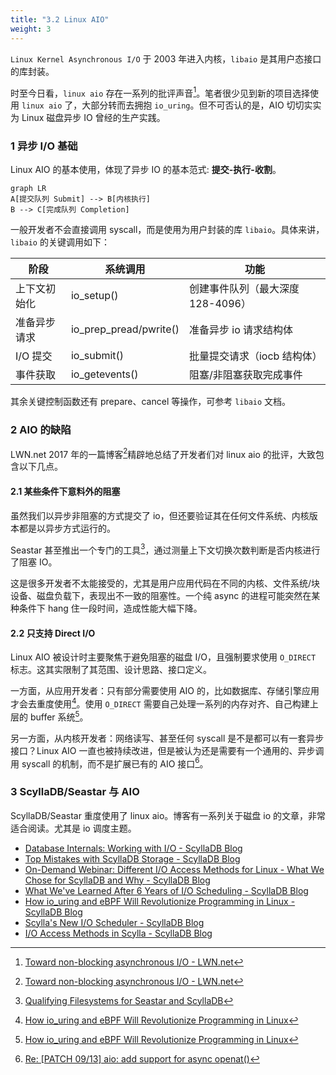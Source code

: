 ```yaml
---
title: "3.2 Linux AIO"
weight: 3
---
```


`Linux Kernel Asynchronous I/O` 于 2003 年进入内核，`libaio` 是其用户态接口的库封装。

时至今日看，`linux aio` 存在一系列的批评声音[^LWN_aio]。笔者很少见到新的项目选择使用 `linux aio` 了，大部分转而去拥抱 `io_uring`。但不可否认的是，AIO 切切实实为 Linux 磁盘异步 IO 曾经的生产实践。


[^LWN_aio]: [Toward non-blocking asynchronous I/O - LWN.net](https://lwn.net/Articles/724198/)

### 1 异步 I/O 基础

Linux AIO 的基本使用，体现了异步 IO 的基本范式: **提交-执行-收割**。

```mermaid
graph LR
A[提交队列 Submit] --> B[内核执行]
B --> C[完成队列 Completion]
```

一般开发者不会直接调用 syscall，而是使用为用户封装的库 `libaio`。具体来讲，`libaio` 的关键调用如下：

| 阶段           | 系统调用      | 功能                                  |
|----------------|---------------|---------------------------------------|
| 上下文初始化   | io_setup()    | 创建事件队列（最大深度 128-4096）     |
| 准备异步请求  | io_prep_pread/pwrite() | 准备异步 io 请求结构体 |
| I/O 提交       | io_submit()   | 批量提交请求（iocb 结构体）           |
| 事件获取       | io_getevents()| 阻塞/非阻塞获取完成事件               |

其余关键控制函数还有 prepare、cancel 等操作，可参考 `libaio` 文档。


### 2 AIO 的缺陷

LWN.net 2017 年的一篇博客[^LWN_aio]精辟地总结了开发者们对 linux aio 的批评，大致包含以下几点。

#### 2.1 某些条件下意料外的阻塞

虽然我们以异步非阻塞的方式提交了 io，但还要验证其在任何文件系统、内核版本都是以异步方式运行的。

Seastar 甚至推出一个专门的工具[^seastar_detect_aio_block]，通过测量上下文切换次数判断是否内核进行了阻塞 IO。

[^seastar_detect_aio_block]: [Qualifying Filesystems for Seastar and ScyllaDB](https://www.scylladb.com/2016/02/09/qualifying-filesystems/)

这是很多开发者不太能接受的，尤其是用户应用代码在不同的内核、文件系统/块设备、磁盘负载下，表现出不一致的阻塞性。一个纯 async 的进程可能突然在某种条件下 hang 住一段时间，造成性能大幅下降。


#### 2.2 只支持 Direct I/O

Linux AIO 被设计时主要聚焦于避免阻塞的磁盘 I/O，且强制要求使用 `O_DIRECT` 标志。这其实限制了其范围、设计思路、接口定义。

一方面，从应用开发者：只有部分需要使用 AIO 的，比如数据库、存储引擎应用才会去重度使用[^Seastar5]。使用 `O_DIRECT` 需要自己处理一系列的内存对齐、自己构建上层的 buffer 系统[^Seastar5]。

另一方面，从内核开发者：网络读写、甚至任何 syscall 是不是都可以有一套异步接口？Linux AIO 一直也被持续改进，但是被认为还是需要有一个通用的、异步调用 syscall 的机制，而不是扩展已有的 AIO 接口[^LWN_671]。

[^Seastar5]: [How io_uring and eBPF Will Revolutionize Programming in Linux](https://www.scylladb.com/2020/05/05/how-io_uring-and-ebpf-will-revolutionize-programming-in-linux/)

[^LWN_671]: [Re: [PATCH 09/13] aio: add support for async openat()](https://lwn.net/Articles/671657/)


### 3 ScyllaDB/Seastar 与 AIO
ScyllaDB/Seastar 重度使用了 linux aio。博客有一系列关于磁盘 io 的文章，非常适合阅读。尤其是 io 调度主题。
- [Database Internals: Working with I/O - ScyllaDB Blog](https://www.scylladb.com/2024/11/25/database-internals-working-with-io/)
- [Top Mistakes with ScyllaDB Storage - ScyllaDB Blog](https://www.scylladb.com/2023/07/17/top-mistakes-with-scylladb-storage/)
- [On-Demand Webinar: Different I/O Access Methods for Linux - What We Chose for ScyllaDB and Why - ScyllaDB Blog](https://www.scylladb.com/webinar/on-demand-webinar-different-i-o-access-methods-for-linux-what-we-chose-for-scylladb-and-why/)
- [What We've Learned After 6 Years of I/O Scheduling - ScyllaDB Blog](https://www.scylladb.com/2021/09/15/what-weve-learned-after-6-years-of-io-scheduling/)
- [How io_uring and eBPF Will Revolutionize Programming in Linux - ScyllaDB Blog](https://www.scylladb.com/2020/05/05/how-io_uring-and-ebpf-will-revolutionize-programming-in-linux/)
- [Scylla's New I/O Scheduler - ScyllaDB Blog](https://www.scylladb.com/2021/04/06/scyllas-new-io-scheduler/)
- [I/O Access Methods in Scylla - ScyllaDB Blog](https://www.scylladb.com/2017/10/05/io-access-methods-scylla/)


